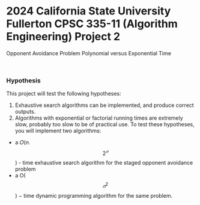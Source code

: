 # 2024 California State University Fullerton CPSC 335-11 (Algorithm Engineering) Project 2

Opponent Avoidance Problem
Polynomial versus Exponential Time

<br>

### Hypothesis
This project will test the following hypotheses:
1. Exhaustive search algorithms can be implemented, and produce correct outputs.
2. Algorithms with exponential or factorial running times are extremely slow, probably too
slow to be of practical use.
To test these hypotheses, you will implement two algorithms:
*  a 𝑂(𝑛. $$2^𝑛$$) - time exhaustive search algorithm for the staged opponent avoidance
problem
*  a O($$𝑛^2$$) − time dynamic programming algorithm for the same problem.
